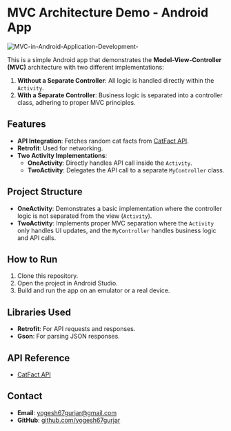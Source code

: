 # MVC Architecture Demo - Android App

![MVC-in-Android-Application-Development-](https://github.com/user-attachments/assets/a993497a-1a1c-403d-9dfd-962228902be8)

This is a simple Android app that demonstrates the **Model-View-Controller (MVC)** architecture with two different implementations:
1. **Without a Separate Controller**: All logic is handled directly within the `Activity`.
2. **With a Separate Controller**: Business logic is separated into a controller class, adhering to proper MVC principles.

## Features
- **API Integration**: Fetches random cat facts from [CatFact API](https://catfact.ninja/).
- **Retrofit**: Used for networking.
- **Two Activity Implementations**:
  - **OneActivity**: Directly handles API call inside the `Activity`.
  - **TwoActivity**: Delegates the API call to a separate `MyController` class.

## Project Structure
- **OneActivity**: Demonstrates a basic implementation where the controller logic is not separated from the view (`Activity`).
- **TwoActivity**: Implements proper MVC separation where the `Activity` only handles UI updates, and the `MyController` handles business logic and API calls.

## How to Run
1. Clone this repository.
2. Open the project in Android Studio.
3. Build and run the app on an emulator or a real device.

## Libraries Used
- **Retrofit**: For API requests and responses.
- **Gson**: For parsing JSON responses.

## API Reference
- [CatFact API](https://catfact.ninja/)

## Contact
- **Email**: [yogesh67gurjar@gmail.com](mailto:yogesh67gurjar@gmail.com)
- **GitHub**: [github.com/yogesh67gurjar](https://github.com/yogesh67gurjar)
